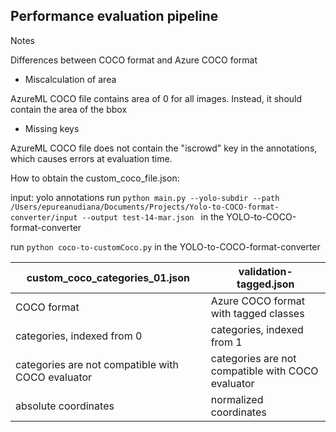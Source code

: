 ## Performance evaluation pipeline



Notes

Differences between COCO format and Azure COCO format

- Miscalculation of area

AzureML COCO file contains area of 0 for all images. Instead, it should contain the area of the bbox
  
- Missing keys

AzureML COCO file does not contain the "iscrowd" key in the annotations, which causes errors at evaluation time.


How to obtain the custom_coco_file.json:

input: yolo annotations
run `python main.py --yolo-subdir --path /Users/epureanudiana/Documents/Projects/Yolo-to-COCO-format-converter/input --output test-14-mar.json
` in the YOLO-to-COCO-format-converter

run `python coco-to-customCoco.py` in the YOLO-to-COCO-format-converter


| custom_coco_categories_01.json                    | validation-tagged.json                            |
|---------------------------------------------------|---------------------------------------------------|
| COCO format                                       | Azure COCO format with tagged classes             |  
| categories, indexed from 0                        | categories, indexed from 1                        |  
| categories are not compatible with COCO evaluator | categories are not compatible with COCO evaluator |
| absolute coordinates                              | normalized coordinates                            |  